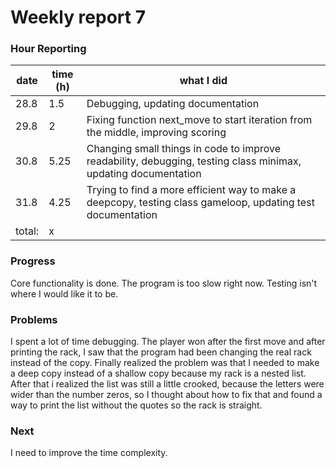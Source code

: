 # Weekly report 7

### Hour Reporting
| **date** | **time (h)** | **what I did** 
| --------- | ----------- | --------- 
| 28.8 | 1.5 | Debugging, updating documentation
| 29.8 | 2 | Fixing function next_move to start iteration from the middle, improving scoring
| 30.8 | 5.25 | Changing small things in code to improve readability, debugging, testing class minimax, updating documentation
| 31.8 | 4.25 | Trying to find a more efficient way to make a deepcopy, testing class gameloop, updating test documentation
| total: | x

### Progress
Core functionality is done. The program is too slow right now. Testing isn't where I would like it to be.

### Problems
I spent a lot of time debugging. The player won after the first move and after printing the rack, I saw that the program had been changing the real rack instead of the copy. Finally realized the problem was that I needed to make a deep copy instead of a shallow copy because my rack is a nested list. After that i realized the list was still a little crooked, because the letters were wider than the number zeros, so I thought about how to fix that and found a way to print the list without the quotes so the rack is straight. 

### Next
I need to improve the time complexity.
